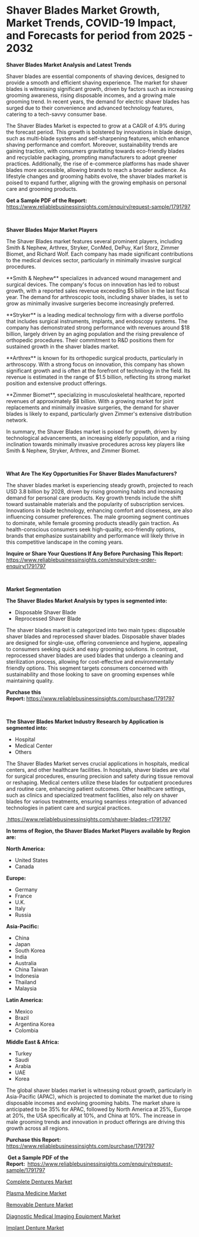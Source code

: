 <p><h1>Shaver Blades Market Growth, Market Trends, COVID-19 Impact, and Forecasts for period from 2025 - 2032</h1></p><p><strong>Shaver Blades Market Analysis and Latest Trends</strong></p>
<p><p>Shaver blades are essential components of shaving devices, designed to provide a smooth and efficient shaving experience. The market for shaver blades is witnessing significant growth, driven by factors such as increasing grooming awareness, rising disposable incomes, and a growing male grooming trend. In recent years, the demand for electric shaver blades has surged due to their convenience and advanced technology features, catering to a tech-savvy consumer base.</p><p>The Shaver Blades Market is expected to grow at a CAGR of 4.9% during the forecast period. This growth is bolstered by innovations in blade design, such as multi-blade systems and self-sharpening features, which enhance shaving performance and comfort. Moreover, sustainability trends are gaining traction, with consumers gravitating towards eco-friendly blades and recyclable packaging, prompting manufacturers to adopt greener practices. Additionally, the rise of e-commerce platforms has made shaver blades more accessible, allowing brands to reach a broader audience. As lifestyle changes and grooming habits evolve, the shaver blades market is poised to expand further, aligning with the growing emphasis on personal care and grooming products.</p></p>
<p><strong>Get a Sample PDF of the Report:&nbsp;</strong> <a href="https://www.reliablebusinessinsights.com/enquiry/request-sample/1791797?utm_campaign=1119&utm_medium=2&utm_source=Github&utm_content=ia&utm_term=03032025&utm_id=shaver-blades">https://www.reliablebusinessinsights.com/enquiry/request-sample/1791797</a></p>
<p>&nbsp;</p>
<p><strong>Shaver Blades Major Market Players</strong></p>
<p><p>The Shaver Blades market features several prominent players, including Smith & Nephew, Arthrex, Stryker, ConMed, DePuy, Karl Storz, Zimmer Biomet, and Richard Wolf. Each company has made significant contributions to the medical devices sector, particularly in minimally invasive surgical procedures.</p><p>**Smith & Nephew** specializes in advanced wound management and surgical devices. The company's focus on innovation has led to robust growth, with a reported sales revenue exceeding $5 billion in the last fiscal year. The demand for arthroscopic tools, including shaver blades, is set to grow as minimally invasive surgeries become increasingly preferred.</p><p>**Stryker** is a leading medical technology firm with a diverse portfolio that includes surgical instruments, implants, and endoscopy systems. The company has demonstrated strong performance with revenues around $18 billion, largely driven by an aging population and the rising prevalence of orthopedic procedures. Their commitment to R&D positions them for sustained growth in the shaver blades market.</p><p>**Arthrex** is known for its orthopedic surgical products, particularly in arthroscopy. With a strong focus on innovation, this company has shown significant growth and is often at the forefront of technology in the field. Its revenue is estimated in the range of $1.5 billion, reflecting its strong market position and extensive product offerings.</p><p>**Zimmer Biomet**, specializing in musculoskeletal healthcare, reported revenues of approximately $8 billion. With a growing market for joint replacements and minimally invasive surgeries, the demand for shaver blades is likely to expand, particularly given Zimmer's extensive distribution network.</p><p>In summary, the Shaver Blades market is poised for growth, driven by technological advancements, an increasing elderly population, and a rising inclination towards minimally invasive procedures across key players like Smith & Nephew, Stryker, Arthrex, and Zimmer Biomet.</p></p>
<p>&nbsp;</p>
<p><strong>What Are The Key Opportunities For Shaver Blades Manufacturers?</strong></p>
<p><p>The shaver blades market is experiencing steady growth, projected to reach USD 3.8 billion by 2028, driven by rising grooming habits and increasing demand for personal care products. Key growth trends include the shift toward sustainable materials and the popularity of subscription services. Innovations in blade technology, enhancing comfort and closeness, are also influencing consumer preferences. The male grooming segment continues to dominate, while female grooming products steadily gain traction. As health-conscious consumers seek high-quality, eco-friendly options, brands that emphasize sustainability and performance will likely thrive in this competitive landscape in the coming years.</p></p>
<p><strong>Inquire or Share Your Questions If Any Before Purchasing This Report:</strong> <a href="https://www.reliablebusinessinsights.com/enquiry/pre-order-enquiry/1791797?utm_campaign=1119&utm_medium=2&utm_source=Github&utm_content=ia&utm_term=03032025&utm_id=shaver-blades">https://www.reliablebusinessinsights.com/enquiry/pre-order-enquiry/1791797</a></p>
<p>&nbsp;</p>
<p><strong>Market Segmentation</strong></p>
<p><strong>The Shaver Blades Market Analysis by types is segmented into:</strong></p>
<p><ul><li>Disposable Shaver Blade</li><li>Reprocessed Shaver Blade</li></ul></p>
<p><p>The shaver blades market is categorized into two main types: disposable shaver blades and reprocessed shaver blades. Disposable shaver blades are designed for single-use, offering convenience and hygiene, appealing to consumers seeking quick and easy grooming solutions. In contrast, reprocessed shaver blades are used blades that undergo a cleaning and sterilization process, allowing for cost-effective and environmentally friendly options. This segment targets consumers concerned with sustainability and those looking to save on grooming expenses while maintaining quality.</p></p>
<p><strong>Purchase this Report:&nbsp;</strong><a href="https://www.reliablebusinessinsights.com/purchase/1791797?utm_campaign=1119&utm_medium=2&utm_source=Github&utm_content=ia&utm_term=03032025&utm_id=shaver-blades">https://www.reliablebusinessinsights.com/purchase/1791797</a></p>
<p>&nbsp;</p>
<p><strong>The Shaver Blades Market Industry Research by Application is segmented into:</strong></p>
<p><ul><li>Hospital</li><li>Medical Center</li><li>Others</li></ul></p>
<p><p>The Shaver Blades Market serves crucial applications in hospitals, medical centers, and other healthcare facilities. In hospitals, shaver blades are vital for surgical procedures, ensuring precision and safety during tissue removal or reshaping. Medical centers utilize these blades for outpatient procedures and routine care, enhancing patient outcomes. Other healthcare settings, such as clinics and specialized treatment facilities, also rely on shaver blades for various treatments, ensuring seamless integration of advanced technologies in patient care and surgical practices.</p></p>
<p><a href="https://www.reliablebusinessinsights.com/shaver-blades-r1791797?utm_campaign=1119&utm_medium=2&utm_source=Github&utm_content=ia&utm_term=03032025&utm_id=shaver-blades">&nbsp;https://www.reliablebusinessinsights.com/shaver-blades-r1791797</a></p>
<p><strong>In terms of Region, the Shaver Blades Market Players available by Region are:</strong></p>
<p>
    <p> <strong> North America: </strong>
        <ul>
            <li>United States</li>
            <li>Canada</li>
        </ul>
        </p> 
    <p> <strong> Europe: </strong>
        <ul>
            <li>Germany</li>
            <li>France</li>
            <li>U.K.</li>
            <li>Italy</li>
            <li>Russia</li>
        </ul>
        </p> 
    <p> <strong> Asia-Pacific: </strong>
        <ul>
            <li>China</li>
            <li>Japan</li>
            <li>South Korea</li>
            <li>India</li>
            <li>Australia</li>
            <li>China Taiwan</li>
            <li>Indonesia</li>
            <li>Thailand</li>
            <li>Malaysia</li>
        </ul>
        </p> 
    <p> <strong> Latin America: </strong>
        <ul>
            <li>Mexico</li>
            <li>Brazil</li>
            <li>Argentina Korea</li>
            <li>Colombia</li>
        </ul>
        </p> 
    <p> <strong> Middle East & Africa: </strong>
        <ul>
            <li>Turkey</li>
            <li>Saudi</li>
            <li>Arabia</li>
            <li>UAE</li>
            <li>Korea</li>
        </ul>
    </p>
    </p>
<p><p>The global shaver blades market is witnessing robust growth, particularly in Asia-Pacific (APAC), which is projected to dominate the market due to rising disposable incomes and evolving grooming habits. The market share is anticipated to be 35% for APAC, followed by North America at 25%, Europe at 20%, the USA specifically at 10%, and China at 10%. The increase in male grooming trends and innovation in product offerings are driving this growth across all regions.</p></p>
<p><strong>Purchase this Report: </strong><a href="https://www.reliablebusinessinsights.com/purchase/1791797?utm_campaign=1119&utm_medium=2&utm_source=Github&utm_content=ia&utm_term=03032025&utm_id=shaver-blades">https://www.reliablebusinessinsights.com/purchase/1791797</a></p>
<p>&nbsp;<strong>Get a Sample PDF of the Report:&nbsp;&nbsp;</strong><a href="https://www.reliablebusinessinsights.com/enquiry/request-sample/1791797?utm_campaign=1119&utm_medium=2&utm_source=Github&utm_content=ia&utm_term=03032025&utm_id=shaver-blades">https://www.reliablebusinessinsights.com/enquiry/request-sample/1791797</a></p>
<p><strong></strong></p>
<p><p><a href="https://github.com/haaszgettre6/Market-Research-Report-List-1/blob/main/complete-dentures-market.md?utm_campaign=1119&utm_medium=2&utm_source=Github&utm_content=ia&utm_term=03032025&utm_id=shaver-blades">Complete Dentures Market</a></p><p><a href="https://github.com/boitafbg/Market-Research-Report-List-1/blob/main/plasma-medicine-market.md?utm_campaign=1119&utm_medium=2&utm_source=Github&utm_content=ia&utm_term=03032025&utm_id=shaver-blades">Plasma Medicine Market</a></p><p><a href="https://github.com/qetelosooya/Market-Research-Report-List-1/blob/main/removable-denture-market.md?utm_campaign=1119&utm_medium=2&utm_source=Github&utm_content=ia&utm_term=03032025&utm_id=shaver-blades">Removable Denture Market</a></p><p><a href="https://github.com/curinbucan9/Market-Research-Report-List-1/blob/main/diagnostic-medical-imaging-equipment-market.md?utm_campaign=1119&utm_medium=2&utm_source=Github&utm_content=ia&utm_term=03032025&utm_id=shaver-blades">Diagnostic Medical Imaging Equipment Market</a></p><p><a href="https://github.com/zanoligarav/Market-Research-Report-List-1/blob/main/implant-denture-market.md?utm_campaign=1119&utm_medium=2&utm_source=Github&utm_content=ia&utm_term=03032025&utm_id=shaver-blades">Implant Denture Market</a></p></p>